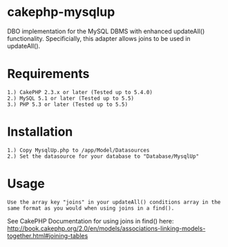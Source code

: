 cakephp-mysqlup
===============

DBO implementation for the MySQL DBMS with enhanced updateAll() functionality.  Specificially, this adapter allows joins to be used in updateAll().

Requirements
============
    1.) CakePHP 2.3.x or later (Tested up to 5.4.0)
    2.) MySQL 5.1 or later (Tested up to 5.5)
    3.) PHP 5.3 or later (Tested up to 5.5)

Installation
=====
    1.) Copy MysqlUp.php to /app/Model/Datasources
    2.) Set the datasource for your database to "Database/MysqlUp"

Usage
=====
    Use the array key "joins" in your updateAll() conditions array in the same format as you would when using joins in a find().

See CakePHP Documentation for using joins in find() here:
http://book.cakephp.org/2.0/en/models/associations-linking-models-together.html#joining-tables

